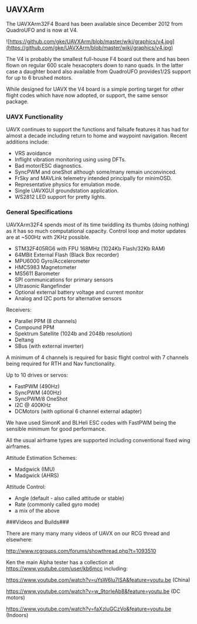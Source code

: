 ## UAVXArm ##

The UAVXArm32F4 Board has been available since December 2012 from QuadroUFO and is now at V4.

![https://github.com/gke/UAVXArm/blob/master/wiki/graphics/v4.jpg](https://github.com/gke/UAVXArm/blob/master/wiki/graphics/v4.jpg)

The V4 is probably the smallest full-house F4 board out there and has been flown on regular 600 scale hexacopters down to nano quads. In the latter case a daughter board also available from QuadroUFO provides1/2S support for up to 6 brushed motors.

While designed for UAVX the V4 board is a simple porting target for other flight codes which have now adopted, or support, the same sensor package.

### UAVX Functionality ###

UAVX continues to support the functions and failsafe features it has had for almost a decade including return to home and waypoint navigation. Recent additions include:

  * VRS avoidance
  * Inflight vibration monitoring using using DFTs.
  * Bad motor/ESC diagnostics.
  * SyncPWM and oneShot although some/many remain unconvinced.
  * FrSky and MAVLink telemetry intended principally for minimOSD.
  * Representative physics for emulation mode.
  * Single UAVXGUI groundstation application.
  * WS2812 LED support for pretty lights.

### General Specifications ###

UAVXArm32F4 spends most of its time twiddling its thumbs (doing nothing) as it has so much computational capacity. Control loop and motor updates are at ~500Hz with 2KHz possible.

  * STM32F405RG6 with FPU 168MHz (1024Kb Flash/32Kb RAM)
  * 64MBit External Flash (Black Box recorder)
  * MPU6000 Gyro/Accelerometer
  * HMC5983 Magnetometer
  * MS5611 Barometer
  * SPI communications for primary sensors
  * Ultrasonic Rangefinder
  * Optional external battery voltage and current monitor
  * Analog and I2C ports for alternative sensors

Receivers:

  * Parallel PPM (8 channels)
  * Compound PPM
  * Spektrum Satellite (1024b and 2048b resolution)
  * Deltang
  * SBus (with external inverter)

A minimum of 4 channels is required for basic flight control with 7 channels being required for RTH and Nav functionality.

Up to 10 drives or servos:

  * FastPWM (490Hz)
  * SyncPWM (400Hz)
  * SyncPWM/8 OneShot 
  * I2C @ 400KHz
  * DCMotors (with optional 6 channel external adapter)

We have used SimonK and BLHeli ESC codes with FastPWM being the sensible minimum for good performance.

All the usual airframe types are supported including conventional fixed wing airframes. 

Attitude Estimation Schemes:

  * Madgwick (IMU)
  * Madgwick (AHRS)

Attitude Control:

  * Angle (default - also called attitude or stable)
  * Rate (commonly called gyro mode)
  * a mix of the above

###Videos and Builds###

There are many many many videos of UAVX on our RCG thread and elsewhere:

http://www.rcgroups.com/forums/showthread.php?t=1093510

Ken the main Alpha tester has a collection at https://www.youtube.com/user/kb6mcc including:

https://www.youtube.com/watch?v=uYsW6lu7lSA&feature=youtu.be (China)

https://www.youtube.com/watch?v=w_9torIeAb8&feature=youtu.be (DC motors)

https://www.youtube.com/watch?v=faXzluGCzVo&feature=youtu.be (Indoors)





